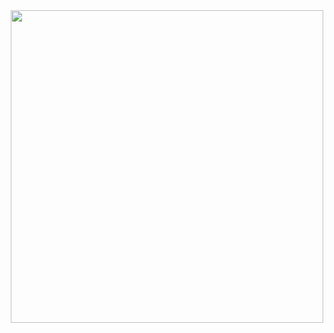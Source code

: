 <div id="header" align="center">
<img src="https://media.giphy.com/media/Dh5q0sShxgp13DwrvG/giphy.gif" width="500"/>
</div>
